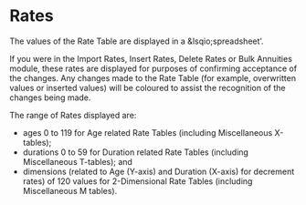 # Rates

The values of the Rate Table are displayed in a &lsqio;spreadsheet’.

If you were in the Import Rates, Insert Rates, Delete Rates or Bulk
Annuities module, these rates are displayed for purposes of confirming
acceptance of the changes. Any changes made to the Rate Table (for
example, overwritten values or inserted values) will be coloured to
assist the recognition of the changes being made.

The range of Rates displayed are:

-   ages 0 to 119 for Age related Rate Tables (including Miscellaneous
    X-tables);
-   durations 0 to 59 for Duration related Rate Tables (including
    Miscellaneous T-tables); and
-   dimensions (related to Age (Y-axis) and Duration (X-axis) for
    decrement rates) of 120 values for 2-Dimensional Rate Tables
    (including Miscellaneous M tables).
